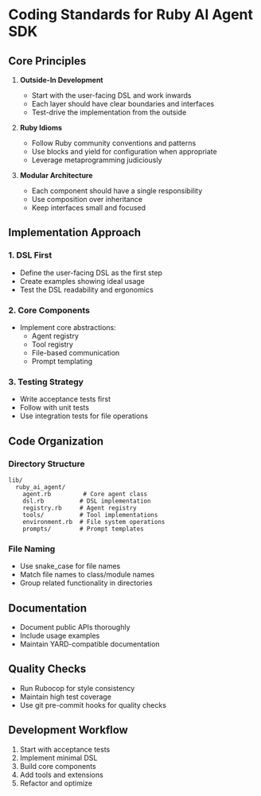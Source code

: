 # Coding Standards for Ruby AI Agent SDK

## Core Principles

1. **Outside-In Development**
   - Start with the user-facing DSL and work inwards
   - Each layer should have clear boundaries and interfaces
   - Test-drive the implementation from the outside

2. **Ruby Idioms**
   - Follow Ruby community conventions and patterns
   - Use blocks and yield for configuration when appropriate
   - Leverage metaprogramming judiciously

3. **Modular Architecture**
   - Each component should have a single responsibility
   - Use composition over inheritance
   - Keep interfaces small and focused

## Implementation Approach

### 1. DSL First
- Define the user-facing DSL as the first step
- Create examples showing ideal usage
- Test the DSL readability and ergonomics

### 2. Core Components
- Implement core abstractions:
  - Agent registry
  - Tool registry
  - File-based communication
  - Prompt templating

### 3. Testing Strategy
- Write acceptance tests first
- Follow with unit tests
- Use integration tests for file operations

## Code Organization

### Directory Structure
```
lib/
  ruby_ai_agent/
    agent.rb         # Core agent class
    dsl.rb          # DSL implementation
    registry.rb     # Agent registry
    tools/          # Tool implementations
    environment.rb  # File system operations
    prompts/        # Prompt templates
```

### File Naming
- Use snake_case for file names
- Match file names to class/module names
- Group related functionality in directories

## Documentation

- Document public APIs thoroughly
- Include usage examples
- Maintain YARD-compatible documentation

## Quality Checks

- Run Rubocop for style consistency
- Maintain high test coverage
- Use git pre-commit hooks for quality checks

## Development Workflow

1. Start with acceptance tests
2. Implement minimal DSL
3. Build core components
4. Add tools and extensions
5. Refactor and optimize